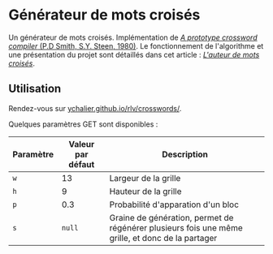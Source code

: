# Générateur de mots croisés

Un générateur de mots croisés. Implémentation de [*A prototype crossword compiler* (P.D Smith, S.Y. Steen, 1980)](https://academic.oup.com/comjnl/article-pdf/24/2/107/966926/240107.pdf). Le fonctionnement de l'algorithme et une présentation du projet sont détaillés dans cet article : *[L'auteur de mots croisés](https://atelier-mediatheque.rlv.eu/blog/lauteur-de-mots-croises)*.

## Utilisation

Rendez-vous sur [ychalier.github.io/rlv/crosswords/](https://ychalier.github.io/rlv/crosswords/).

Quelques paramètres GET sont disponibles :

Paramètre | Valeur par défaut | Description
--------- | ----------------- | -----------
`w`       | 13                | Largeur de la grille
`h`       | 9                 | Hauteur de la grille
`p`       | 0.3               | Probabilité d'apparation d'un bloc
`s`       | `null`            | Graine de génération, permet de régénérer plusieurs fois une même grille, et donc de la partager